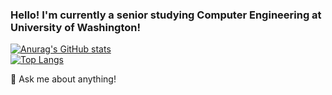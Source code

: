 ### Hello! I'm currently a senior studying Computer Engineering at University of Washington!

[![Anurag's GitHub stats](https://github-readme-stats.vercel.app/api?username=jkennerly&count_private=true&theme=tokyonight&show_icons=true)](https://github.com/anuraghazra/github-readme-stats) <br>
[![Top Langs](https://github-readme-stats.vercel.app/api/top-langs/?username=jkennerly&count_private=true)](https://github.com/anuraghazra/github-readme-stats) <br>

💬 Ask me about anything! <br>

<!--
**jkennerly/jkennerly** is a ✨ _special_ ✨ repository because its `README.md` (this file) appears on your GitHub profile.

Here are some ideas to get you started:

- 🔭 I’m currently working on ...
- 🌱 I’m currently learning ...
- 👯 I’m looking to collaborate on ...
- 🤔 I’m looking for help with ...
- 💬 Ask me about ...
- 📫 How to reach me: ...
- 😄 Pronouns: ...
- ⚡ Fun fact: ...
👋
-->
